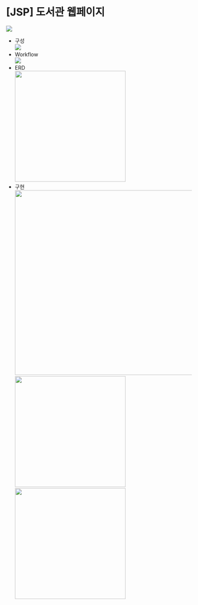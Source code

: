 # [JSP] 도서관 웹페이지

<img src="https://github.com/juyub/JooLib/assets/126839881/a48d9f4f-f2c8-4c0d-a5d7-bdefe8fa130e"  /> <br>
- 구성 <br>
<img src="https://github.com/juyub/JooLib/assets/126839881/fcf5e1ae-4c63-40b2-92d4-af22e88ede91"  /> <br>
- Workflow <br>
<img src="https://github.com/juyub/JooLib/assets/126839881/ac8b1a9b-2ab9-4c7a-b890-d7617c5c41b0"  /> <br>
- ERD <br>
<img src="https://github.com/juyub/JooLib/assets/126839881/6bb236be-910e-47dc-900a-4092802ef47c" width="300" /> <br>
- 구현 <br>
<img src="https://github.com/juyub/JooLib/assets/126839881/62c2b578-814f-41be-a63d-b3d9c7d36550" width="500" /> <br>
<img src="https://github.com/juyub/JooLib/assets/126839881/2906820f-86cd-46d1-ada9-fb25a4202570" width="300" /> <br>
<img src="https://github.com/juyub/JooLib/assets/126839881/df5bce1a-317e-4b07-ac20-09dee370a05a" width="300" /> <br>


